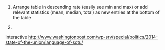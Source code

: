 1. Arrange table in descending rate (easily see min and max) or add relevant statistics (mean, median, total) as new entries at the bottom of the table

2.

interactive
http://www.washingtonpost.com/wp-srv/special/politics/2014-state-of-the-union/language-of-sotu/